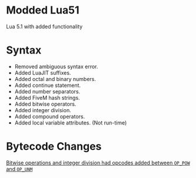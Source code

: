 # Modded Lua51

Lua 5.1 with added functionality

# Syntax

- Removed ambiguous syntax error.
- Added LuaJIT suffixes.
- Added octal and binary numbers.
- Added continue statement.
- Added number separators.
- Added FiveM hash strings.
- Added bitwise operators.
- Added integer division.
- Added compound operators.
- Added local variable attributes. (Not run-time) 

# Bytecode Changes

[Bitwise operations and integer division had opcodes added between `OP_POW` and `OP_UNM`](https://github.com/TheGreatSageEqualToHeaven/ModdedLua51/blob/main/Compiler/LuaCompiler-O/lopcodes.h#L177-L183)
